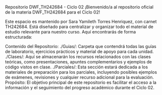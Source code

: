 Repositorio DWF_TH242684 - Ciclo 02
¡Bienvenido/a al repositorio oficial de la materia DWF_TH242684 para el Ciclo 02!

Este espacio es mantenido por Sara Yamileth Torres Henriquez, con carnet TH242684. Está diseñado para centralizar y organizar todo el material de estudio relevante para nuestro curso. Aquí encontrarás de forma estructurada:

Contenido del Repositorio:
./Guias/: Carpeta que contendrá todas las guías de laboratorio, ejercicios prácticos y material de apoyo para cada unidad.
./Clases/: Aquí se almacenarán los recursos relacionados con las clases teóricas, como presentaciones, apuntes complementarios y ejemplos de código vistos en clase.
./Parciales/: Esta sección estará dedicada a los materiales de preparación para los parciales, incluyendo posibles ejemplos de exámenes, revisiones y cualquier recurso adicional para la evaluación.
Propósito:
El objetivo principal de este repositorio es facilitar el acceso a la información y el seguimiento del progreso académico durante el Ciclo 02.
